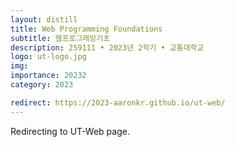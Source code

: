 ```yaml
---
layout: distill
title: Web Programming Foundations
subtitle: 웹프로그래밍기초
description: 259111 • 2023년 2학기 • 교통대학교
logo: ut-logo.jpg
img:
importance: 20232
category: 2023

redirect: https://2023-aaronkr.github.io/ut-web/
---
```


Redirecting to UT-Web page.
